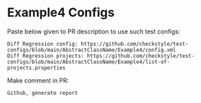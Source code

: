 # Example4 Configs
Paste below given to PR description to use such test configs:
```
Diff Regression config: https://github.com/checkstyle/test-configs/blob/main/AbstractClassName/Example4/config.xml
Diff Regression projects: https://github.com/checkstyle/test-configs/blob/main/AbstractClassName/Example4/list-of-projects.properties
```
Make comment in PR:
```
Github, generate report
```
